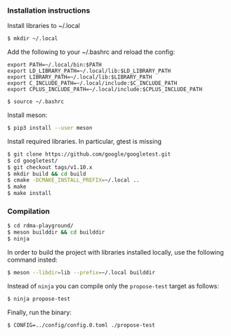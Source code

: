 ### Installation instructions

Install libraries to ~/.local
```sh
$ mkdir ~/.local
```

Add the following to your ~/.bashrc and reload the config:
```
export PATH=~/.local/bin:$PATH
export LD_LIBRARY_PATH=~/.local/lib:$LD_LIBRARY_PATH
export LIBRARY_PATH=~/.local/lib:$LIBRARY_PATH
export C_INCLUDE_PATH=~/.local/include:$C_INCLUDE_PATH
export CPLUS_INCLUDE_PATH=~/.local/include:$CPLUS_INCLUDE_PATH
```
```sh
$ source ~/.bashrc
```

Install meson:
```sh
$ pip3 install --user meson
```

Install required libraries. In particular, gtest is missing
```sh
$ git clone https://github.com/google/googletest.git
$ cd googletest/
$ git checkout tags/v1.10.x
$ mkdir build && cd build
$ cmake -DCMAKE_INSTALL_PREFIX=~/.local ..
$ make
$ make install
```

### Compilation
```sh
$ cd rdma-playground/
$ meson builddir && cd builddir
$ ninja
```

In order to build the project with libraries installed locally, use the following command insted:
```sh
$ meson --libdir=lib --prefix=~/.local builddir
```

Instead of `ninja` you can compile only the `propose-test` target as follows:
```sh
$ ninja propose-test
```

Finally, run the binary:
```sh
$ CONFIG=../config/config.0.toml ./propose-test
```
